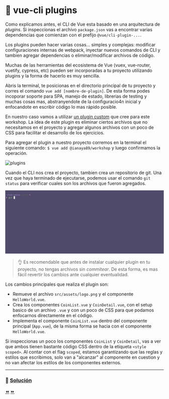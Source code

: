 # 🔌 vue-cli plugins

Como explicamos antes, el CLI de Vue esta basado en una arquitectura de *plugins*.
Si inspeccionas el archivo `package.json` vas a encontrar varias dependencias que comienzan con el prefijo `@vue/cli-plugin-...`.

Los plugins pueden hacer varias cosas... simples y complejas: modificar configuraciones internas de webpack, inyectar nuevos comandos de CLI y tambien agregar dependencias o eliminar/modificar archivos de código.

Muchas de las herramientas del ecosistema de Vue (vuex, vue-router, vuetify, cypress, etc) pueden ser incorporadas a tu proyecto utilizando plugins y la forma de hacerlo es muy sencilla.

Abris la terminal, te posicionas en el directorio principal de tu proyecto y corres el comando `vue add [nombre-de-plugin]`. De esta forma podes incoporar soporte para SPA, manejo de estado, librerias de testing y muchas cosas mas, abstranyendote de la configuracio4n inicial y enfocandote en escribir código lo mas rápido posible.

En nuestro caso vamos a utilizar [un plugin custom](https://github.com/ianaya89/vue-cli-plugin-workshop) que cree para este workshop. La idea de este plugin es eliminar ciertos archivos que no necesitamos en el proyecto y agregar algunos archivos con un poco de CSS para facilitar el desarrollo de los ejercicios.

Para agregar el plugin a nuestro proyecto corremos en la terminal el siguiente comando: `$ vue add @ianaya89/workshop` y luego confirmamos la operación.

![plugins](../img/plugin.gif)

Cuando el CLI nos crea el proyecto, tambien crea un repositorio de git. Una vez que haya terminado de ejecutarse, podemos usar el comando `git status` para verificar cuales son los archivos que fueron agregados.

![plugins](../img/gs.gif)

> 👌 Es recomendable que antes de instalar cualquier plugin en tu proyecto, no tengas archivos sin *commitear*. De esta forma, es mas fácil revertir los cambios ante cualquier eventualidad.

Los cambios principales que realiza el plugin son:

- Remueve el archivo `src/assets/logo.png` y el componente `HelloWorld.vue`.
- Crea los componentes `CoinList.vue` y `CoinDetail.vue`, con el setup basico de un archivo `.vue` y con un poco de CSS para que podamos enfocarnos directamente en el código.
- Implementa el componente `CoinList.vue` dentro del componente principal (`App.vue`), de la misma forma se hacia con el componente `HelloWorld.vue`.

Si inspeccionas un poco los componentes `CoinList` y `CoinDetail`, vas a ver que ambos tienen bastante código CSS dentro de la etiqueta `<style scoped>`. Al contar con el flag `scoped`, estamos garantizando que las reglas y estilos que escribimos, solo van a "alcanzar" al componente en cuestion y no van afectar los estilos de los componentes externos.

---

### 📝 [Solución](https://github.com/ianaya89/vue-coins/tree/09)

[⏪](https://github.com/ianaya89/workshop-vuejs/blob/master/ex/08.md)  [⏩](https://github.com/ianaya89/workshop-vuejs/blob/master/ex/10.md)
